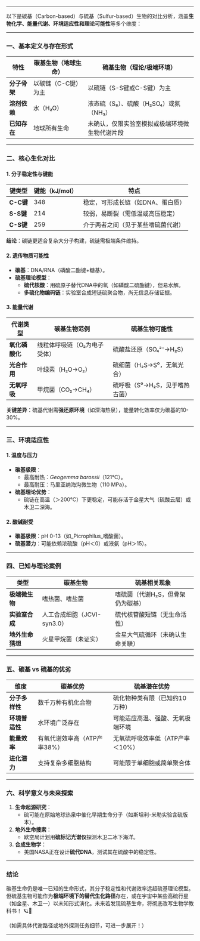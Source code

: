 
---

以下是碳基（Carbon-based）与硫基（Sulfur-based）生物的对比分析，涵盖**生物化学、能量代谢、环境适应性和理论可能性**等多个维度：

---

### ​**一、基本定义与存在形式**​

|​**特性**​|碳基生物（地球生命）|硫基生物（理论/极端环境）|
|---|---|---|
|​**分子骨架**​|以碳链（C-C键）为主|以硫链（S-S键或C-S键）为主|
|​**溶剂依赖**​|水（H₂O）|液态硫（S₈）、硫酸（H₂SO₄）或氨（NH₃）|
|​**已知存在**​|地球所有生命|未确认，仅限实验室模拟或极端环境微生物代谢片段|

---

### ​**二、核心生化对比**​

#### ​**1. 分子稳定性与键能**​

|​**键类型**​|键能（kJ/mol）|特点|
|---|---|---|
|​**C-C键**​|348|稳定，可形成长链（如DNA、蛋白质）|
|​**S-S键**​|214|较弱，易断裂（需低温或高压稳定）|
|​**C-S键**​|259|介于两者之间（见于某些嗜硫菌代谢）|

​**结论**​：碳链更适合复杂大分子构建，硫链需极端条件维持。

#### ​**2. 遗传物质可能性**​

- ​**碳基**​：DNA/RNA（磷酸二酯键+糖基）。
- ​**硫基理论模型**​：
    - ​**硫代核酸**​：用硫原子替代DNA中的氧（如磷酸二硫酯键），但易水解。
    - ​**多硫化物编码链**​：实验室合成短链硫聚合物，尚无信息存储证据。

#### ​**3. 能量代谢**​

|​**代谢类型**​|碳基生物范例|硫基生物可能性|
|---|---|---|
|​**氧化磷酸化**​|线粒体呼吸链（O₂为电子受体）|硫酸盐还原（SO₄²⁻→H₂S）|
|​**光合作用**​|叶绿素（H₂O→O₂）|硫细菌（H₂S→S⁰，无氧光合）|
|​**无氧呼吸**​|甲烷菌（CO₂→CH₄）|硫呼吸（S⁰→H₂S，见于嗜热古菌）|

​**关键差异**​：硫基代谢需**强还原环境**​（如深海热泉），能量转化效率仅为碳基的10-30%。

---

### ​**三、环境适应性**​

#### ​**1. 温度与压力**​

- ​**碳基极限**​：
    - 最高耐热：_Geogemma barossii_（121℃）。
    - 最高耐压：马里亚纳海沟微生物（110 MPa）。
- ​**硫基理论优势**​：
    - 硫链在高温（＞200℃）下更稳定，可能存活于金星大气（硫酸云层）或木卫二深海。

#### ​**2. 酸碱耐受**​

- ​**碳基极限**​：pH 0-13（如_Picrophilus_嗜酸菌）。
- ​**硫基潜力**​：可能依赖浓硫酸（pH＜0）或液氨（pH＞15）。

---

### ​**四、已知与理论案例**​

|​**类型**​|碳基生物|硫基相关现象|
|---|---|---|
|​**极端微生物**​|嗜热菌、嗜盐菌|嗜硫菌（代谢H₂S，但骨架仍为碳基）|
|​**实验室合成**​|人工合成细胞（JCVI-syn3.0）|硫代核苷酸短链（无生命活性）|
|​**地外生命猜想**​|火星甲烷菌（未证实）|金星大气硫循环（未确认生命关联）|

---

### ​**五、碳基 vs 硫基的优劣**​

|​**维度**​|碳基优势|硫基潜在优势|
|---|---|---|
|​**分子多样性**​|数千万种有机化合物|硫化物种类有限（已知约10万种）|
|​**环境普适性**​|水环境广泛存在|可能适应高温、强酸、无氧极端环境|
|​**能量效率**​|有氧代谢效率高（ATP产率38%）|无氧硫呼吸效率低（ATP产率＜10%）|
|​**进化潜力**​|支持复杂多细胞结构|可能限于单细胞或简单聚合体|

---

### ​**六、科学意义与未来探索**​

1. ​**生命起源研究**​：
    - 硫可能在原始地球热泉中催化早期生命分子（如斯坦利-米勒实验含硫版本）。
2. ​**地外生命搜索**​：
    - 欧空局计划用**硫标记光谱仪**探测木卫二冰下海洋。
3. ​**合成生物学**​：
    - 美国NASA正在设计**硫代DNA**，测试其在硫酸中的稳定性。

---

### ​**结论**​

碳基生命仍是唯一已知的生命形式，其分子稳定性和代谢效率远超硫基理论模型。但硫基生物可能作为**极端环境下的替代生化路径**存在，或在宇宙中某些高硫行星（如金星、木卫一）以未知形式演化。未来若发现硫基生命，将彻底改写生物学教科书！ 🪐🔬

（如需具体代谢路径或地外探测任务细节，可进一步展开！）

---

